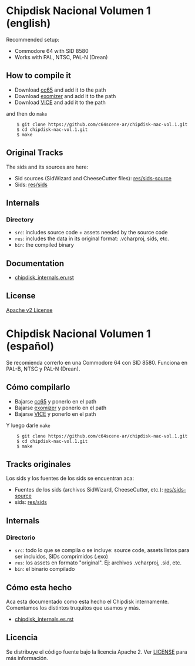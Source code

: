 # Chipdisk Nacional Volumen 1 (english)

Recommended setup:

- Commodore 64 with SID 8580
- Works with PAL, NTSC, PAL-N (Drean)

## How to compile it

- Download [cc65](http://cc65.github.io/cc65/) and add it to the path
- Download [exomizer](http://hem.bredband.net/magli143/exo/) and add it to the path
- Download [VICE](http://vice-emu.sourceforge.net/) and add it to the path

and then do `make`

        $ git clone https://github.com/c64scene-ar/chipdisk-nac-vol.1.git
        $ cd chipdisk-nac-vol.1.git
        $ make

## Original Tracks

The sids and its sources are here:

- Sid sources (SidWizard and CheeseCutter files): [res/sids-source](res/sids-source)
- Sids: [res/sids](res/sids)

## Internals

### Directory

- `src`: includes source code + assets needed by the source code
- `res`: includes the data in its original format: .vcharproj, sids, etc.
- `bin`: the compiled binary


## Documentation

- [chipdisk_internals.en.rst](chipdisk_internals.en.rst)

## License

[Apache v2 License](LICENSE)


# Chipdisk Nacional Volumen 1 (español)

Se recomienda correrlo en una Commodore 64 con SID 8580. Funciona en PAL-B, NTSC y PAL-N (Drean).

## Cómo compilarlo

- Bajarse [cc65](http://cc65.github.io/cc65/) y ponerlo en el path
- Bajarse [exomizer](http://hem.bredband.net/magli143/exo/) y ponerlo en el path
- Bajarse [VICE](http://vice-emu.sourceforge.net/) y ponerlo en el path

Y luego darle `make`

        $ git clone https://github.com/c64scene-ar/chipdisk-nac-vol.1.git
        $ cd chipdisk-nac-vol.1.git
        $ make

## Tracks originales

Los sids y los fuentes de los sids se encuentran aca:

- Fuentes de los sids (archivos SidWizard, CheeseCutter, etc.): [res/sids-source](res/sids-source)
- sids: [res/sids](res/sids)

## Internals

### Directorio

- `src`: todo lo que se compila o se incluye: source code, assets listos para
  ser incluidos, SIDs comprimidos (.exo)
- `res`: los assets en formato "original". Ej: archivos .vcharproj, .sid, etc.
- `bin`: el binario compilado


## Cómo esta hecho

Aca esta documentado como esta hecho el Chipdisk internamente. Comentamos
los distintos truquitos que usamos y más.

- [chipdisk_internals.es.rst](chipdisk_internals.es.rst)

## Licencia

Se distribuye el código fuente bajo la licencia Apache 2.
Ver [LICENSE](LICENSE) para más información.


